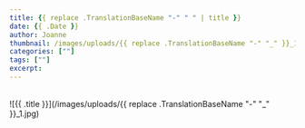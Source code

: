 ```yaml
---
title: {{ replace .TranslationBaseName "-" " " | title }}
date: {{ .Date }}
author: Joanne
thumbnail: /images/uploads/{{ replace .TranslationBaseName "-" "_" }}_1.jpg
categories: [""]
tags: [""]
excerpt: 
---
```



</br>
![{{ .title }}](/images/uploads/{{ replace .TranslationBaseName "-" "_" }}_1.jpg)
